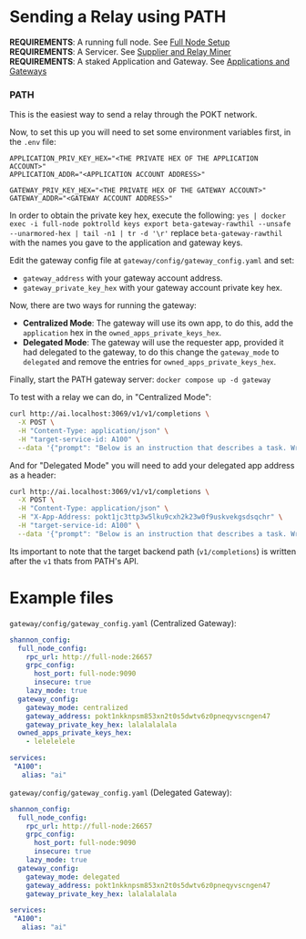 # Sending a Relay using PATH

**REQUIREMENTS**: A running full node. See [Full Node Setup](./Full%20Node%20Setup.md)
**REQUIREMENTS**: A Servicer. See [Supplier and Relay Miner](./Supplier%20and%20Relay%20Miner.md)
**REQUIREMENTS**: A staked Application and Gateway. See [Applications and Gateways](./Applications%20and%20Gateways.md)

### PATH

This is the easiest way to send a relay through the POKT network. 

Now, to set this up you will need to set some environment variables first, in the `.env` file:

```
APPLICATION_PRIV_KEY_HEX="<THE PRIVATE HEX OF THE APPLICATION ACCOUNT>"
APPLICATION_ADDR="<APPLICATION ACCOUNT ADDRESS>"

GATEWAY_PRIV_KEY_HEX="<THE PRIVATE HEX OF THE GATEWAY ACCOUNT>"
GATEWAY_ADDR="<GATEWAY ACCOUNT ADDRESS>"
```

In order to obtain the private key hex, execute the following:
`yes | docker exec -i full-node poktrolld keys export beta-gateway-rawthil --unsafe --unarmored-hex | tail -n1 | tr -d '\r'`
replace `beta-gateway-rawthil` with the names you gave to the application and gateway keys.


Edit the gateway config file at `gateway/config/gateway_config.yaml` and set:
- `gateway_address` with your gateway account address.
- `gateway_private_key_hex` with your gateway account private key hex.

Now, there are two ways for running the gateway:
- **Centralized Mode**: The gateway will use its own app, to do this, add the `application` hex in the `owned_apps_private_keys_hex`.
- **Delegated Mode**: The gateway will use the requester app, provided it had delegated to the gateway, to do this change the `gateway_mode` to `delegated` and remove the entries for `owned_apps_private_keys_hex`.

Finally, start the PATH gateway server:
`docker compose up -d gateway`

To test with a relay we can do, in "Centralized Mode":
```bash
curl http://ai.localhost:3069/v1/v1/completions \
  -X POST \
  -H "Content-Type: application/json" \
  -H "target-service-id: A100" \
  --data '{"prompt": "Below is an instruction that describes a task. Write a response that appropriately completes the request.\n\n### Write a short joke about Pokemon\n\n### Response:","max_tokens":256, "model":"pocket_network"}'
```

And for "Delegated Mode" you will need to add your delegated app address as a header:
```bash
curl http://ai.localhost:3069/v1/v1/completions \
  -X POST \
  -H "Content-Type: application/json" \
  -H "X-App-Address: pokt1jc3ttp3w5lku9cxh2k23w0f9uskvekgsdsqchr" \
  -H "target-service-id: A100" \
  --data '{"prompt": "Below is an instruction that describes a task. Write a response that appropriately completes the request.\n\n### Write a short joke about Pokemon\n\n### Response:","max_tokens":256, "model":"pocket_network"}'
```

Its important to note that the target backend path (`v1/completions`) is written after the `v1` thats from PATH's API.


# Example files

`gateway/config/gateway_config.yaml` (Centralized Gateway):
```yaml
shannon_config:
  full_node_config:
    rpc_url: http://full-node:26657
    grpc_config:
      host_port: full-node:9090
      insecure: true
    lazy_mode: true
  gateway_config:
    gateway_mode: centralized
    gateway_address: pokt1nkknpsm853xn2t0s5dwtv6z0pneqyvscngen47
    gateway_private_key_hex: lalalalalala
  owned_apps_private_keys_hex:
    - lelelelele

services:
 "A100":
   alias: "ai"

```

`gateway/config/gateway_config.yaml`  (Delegated Gateway):
```yaml
shannon_config:
  full_node_config:
    rpc_url: http://full-node:26657
    grpc_config:
      host_port: full-node:9090
      insecure: true
    lazy_mode: true
  gateway_config:
    gateway_mode: delegated
    gateway_address: pokt1nkknpsm853xn2t0s5dwtv6z0pneqyvscngen47
    gateway_private_key_hex: lalalalalala

services:
 "A100":
   alias: "ai"

```